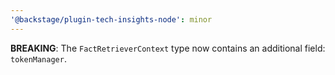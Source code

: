 ```yaml
---
'@backstage/plugin-tech-insights-node': minor
---
```


**BREAKING**: The `FactRetrieverContext` type now contains an additional
field: `tokenManager`.
